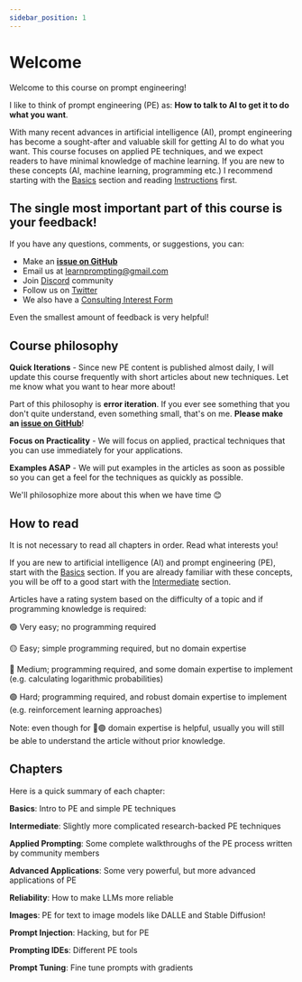 ```yaml
---
sidebar_position: 1
---
```

# Welcome

Welcome to this course on prompt engineering! 

I like to think of prompt engineering (PE) as: **How to talk to AI to get it to do what you want**. 



With many recent advances in artificial intelligence (AI), 
prompt engineering has become a sought-after and valuable skill for getting AI to do what you want. 
This course focuses on applied PE techniques, and we expect readers to have minimal knowledge of machine learning. If you are new to these concepts (AI, machine learning, programming etc.) I recommend starting with the [Basics](https://learnprompting.org/docs/category/-basics) section and reading [Instructions](https://learnprompting.org/docs/basics/intro) first. 

## The single most important part of this course is your feedback!
If you have any questions, comments, or suggestions, you can:
  - Make an **[issue on GitHub](https://github.com/trigaten/Learn_Prompting/issues/new/choose)**
  - Email us at [learnprompting@gmail.com](mailto:learnprompting@gmail.com)
  - Join [Discord](https://learnprompting.org/discord) community
  - Follow us on [Twitter](https://twitter.com/learnprompting)
  - We also have a [Consulting Interest Form](https://learnprompting.org/consulting)

Even the smallest amount of feedback is very helpful!

## Course philosophy

**Quick Iterations** - Since new PE content is published almost daily, 
I will update this course frequently with short articles about new techniques.
Let me know what you want to hear more about!

Part of this philosophy is **error iteration**. If you ever see something that you
don't quite understand, even something small, that's on me. **Please make an [issue on GitHub](https://github.com/trigaten/Learn_Prompting/issues/new/choose)**!

**Focus on Practicality** - We will focus on applied, practical techniques that you can use immediately for your applications.

**Examples ASAP** - We will put examples in the articles as soon as possible so you can get a feel for the techniques as quickly as possible.

We'll philosophize more about this when we have time 😊

## How to read

It is not necessary to read all chapters in order. Read what interests you!

If you are new to artificial intelligence (AI) and prompt engineering (PE), start with the [Basics](https://learnprompting.org/docs/category/-basics) section. If you are already familiar with these concepts, you will be off to a good start with the [Intermediate](https://learnprompting.org/docs/category/%EF%B8%8F-intermediate) section.  

Articles have a rating system based on the difficulty of a topic and if programming knowledge is required:

🟢 Very easy; no programming required

🟡 Easy; simple programming required, but no domain expertise

🔴 Medium; programming required, and some domain expertise to implement (e.g. calculating logarithmic probabilities)

🟣 Hard; programming required, and robust domain expertise to implement (e.g. reinforcement learning approaches)

Note: even though for 🔴🟣 domain expertise is helpful, usually you will still be able to understand the article without prior knowledge.

## Chapters

Here is a quick summary of each chapter:

**Basics**: Intro to PE and simple PE techniques

**Intermediate**: Slightly more complicated research-backed PE techniques

**Applied Prompting**: Some complete walkthroughs of the PE process written by community members

**Advanced Applications**: Some very powerful, but more advanced applications of PE

**Reliability**: How to make LLMs more reliable

**Images**: PE for text to image models like DALLE and Stable Diffusion!

**Prompt Injection**: Hacking, but for PE

**Prompting IDEs**: Different PE tools

**Prompt Tuning**: Fine tune prompts with gradients
